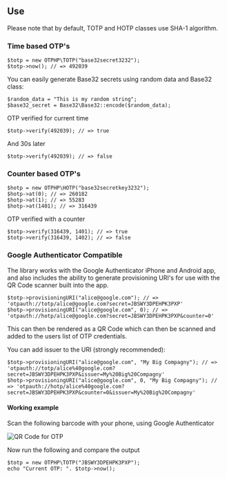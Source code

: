 ## Use

Please note that by default, TOTP and HOTP classes use SHA-1 algorithm.

### Time based OTP's

    $totp = new OTPHP\TOTP("base32secret3232");
    $totp->now(); // => 492039

You can easily generate Base32 secrets using random data and Base32 class:

    $random_data = "This is my random string";
    $base32_secret = Base32\Base32::encode($random_data);

OTP verified for current time

    $totp->verify(492039); // => true

And 30s later

    $totp->verify(492039); // => false

### Counter based OTP's

    $hotp = new OTPHP\HOTP("base32secretkey3232");
    $hotp->at(0); // => 260182
    $hotp->at(1); // => 55283
    $hotp->at(1401); // => 316439

OTP verified with a counter

    $totp->verify(316439, 1401); // => true
    $totp->verify(316439, 1402); // => false

### Google Authenticator Compatible

The library works with the Google Authenticator iPhone and Android app, and also
includes the ability to generate provisioning URI's for use with the QR Code scanner
built into the app.

    $totp->provisioningURI("alice@google.com"); // => 'otpauth://totp/alice@google.com?secret=JBSWY3DPEHPK3PXP'
    $hotp->provisioningURI("alice@google.com", 0); // => 'otpauth://hotp/alice@google.com?secret=JBSWY3DPEHPK3PXP&counter=0'

This can then be rendered as a QR Code which can then be scanned and added to the users
list of OTP credentials.

You can add issuer to the URI (strongly recommended):

    $totp->provisioningURI("alice@google.com", "My Big Compagny"); // => 'otpauth://totp/alice%40google.com?secret=JBSWY3DPEHPK3PXP&issuer=My%20Big%20Compagny'
    $hotp->provisioningURI("alice@google.com", 0, "My Big Compagny"); // => 'otpauth://hotp/alice%40google.com?secret=JBSWY3DPEHPK3PXP&counter=0&issuer=My%20Big%20Compagny' 

#### Working example

Scan the following barcode with your phone, using Google Authenticator

![QR Code for OTP](http://chart.apis.google.com/chart?cht=qr&chs=250x250&chl=otpauth%3A%2F%2Ftotp%2Falice%40google.com%3Fsecret%3DJBSWY3DPEHPK3PXP)

Now run the following and compare the output

    $totp = new OTPHP\TOTP("JBSWY3DPEHPK3PXP");
    echo "Current OTP: ". $totp->now();
